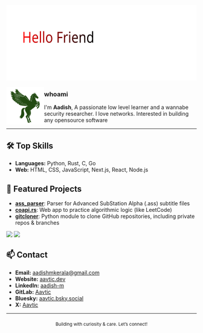 <p align="left">
    <picture>
      <source media="(prefers-color-scheme: dark)" srcset="resources/hello_friend_dark.svg">
      <source media="(prefers-color-scheme: light)" srcset="resources/hellofriend.svg">
      <img alt="Flickering" src="resources/hellofriend.svg" width="600" height="200" style="max-width: 100%;">
    </picture>
</p>

<picture>
  <source media="(prefers-color-scheme: dark)" srcset="resources/pegasus.svg">
  <source media="(prefers-color-scheme: light)" srcset="resources/pegasus_light.svg">
  <img align="left" alt="Pegasus" src="resources/pegasus_light.svg" width="100" height="100" style="max-width: 100%;">
</picture>

### whoami

I'm **Aadish**, A passionate low level learner and a wannabe security researcher. I love networks. Interested in building any opensource software

---
## 🛠️ Top Skills

- **Languages:** Python, Rust, C, Go  
- **Web:** HTML, CSS, JavaScript, Next.js, React, Node.js

## 🚀 Featured Projects

- [**ass_parser**](https://github.com/Aavtic/ass_parser): Parser for Advanced SubStation Alpha (.ass) subtitle files
- [**coapi.rs**](https://github.com/Aavtic/coapi.rs): Web app to practice algorithmic logic (like LeetCode)
- [**gitcloner**](https://github.com/Aavtic/gitcloner): Python module to clone GitHub repositories, including private repos & branches


![](https://github-readme-stats.vercel.app/api/top-langs/?username=aavtic&layout=compact&langs_count=10&theme=transparent)
![](https://github-readme-stats.vercel.app/api?username=aavtic&show_icons=true&theme=transparent&include_all_commits=true&count_private=true&hide=issues)

## 📫 Contact

- **Email:** [aadishmkerala@gmail.com](mailto:aadishmkerala@gmail.com)
- **Website:** [aavtic.dev](https://aavtic.dev)
- **LinkedIn:** [aadish-m](https://www.linkedin.com/in/aadish-m)
- **GitLab:** [Aavtic](https://gitlab.com/aavtic)
- **Bluesky:** [aavtic.bsky.social](https://aavtic.bsky.social/)
- **X:** [Aavtic](https://x.com/aavtic)

---

<div align="center">
  <sub>Building with curiosity &amp; care. Let’s connect!</sub>
</div>
